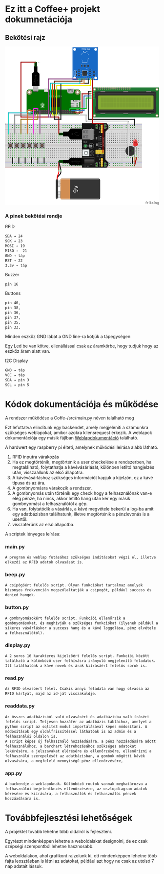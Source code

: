 # Ez itt a Coffee+ projekt dokumnetációja

## Bekötési rajz

![A pinek bekötése](../Pictures/Coffe+schematik.png)

### A pinek bekötési rendje
RFID

    SDA → 24    
    SCK → 23
    MOSI → 19
    MISO →  21
    GND → táp
    RST → 22
    3.3v → táp

Buzzer

    pin 16

Buttons

    pin 40,
    pin 38,
    pin 36,
    pin 37,
    pin 35,
    pin 33,
    
Minden eszköz GND lábát a GND line-ra kötjük a tápegységen

Egy Led be van kötve, ellenállással csak az áramkörbe, hogy tudjuk hogy az eszköz áram alatt van.

I2C Display

    GND → táp
    VCC → táp
    SDA → pin 3
    SCL → pin 5


# Kódok dokumentációja és működése

A rendszer működése a Coffe-/src/main.py néven található meg

Ezt lefuttatva elindítunk egy backendet, amely megjeleníti a számunkra szükséges weblapokat, amikor azokra kliensrequest érkezik. A weblapok dokumentációja egy másik fájlban [Weblapdokumentáció](documentation.md) található.

A hardwert egy raspberry pi élteti, amelynek működési leírása alább látható.

1. RFID inputra várakozás
2. Ha ez megtörténik, megtörténik a user checkelése a rendszerben, ha megtalálható, folytathatja a kávévásárlását, különben letiltó hangjelzés után, visszaállunk az első állapotra.
3. A kávévásárláshoz szükséges információt kapjuk a kijelzőn, ez a kávé típusa és az ára.
4. A gombnyomásra várakozik a rendszer.
5. A gombnyomás után történik egy check hogy a felhasználónak van-e elég pénze, ha nincs, akkor letiltó hang után kér egy másik gombnyomást a felhasználótól a gép.
6. Ha van, folytatódik a vásárlás, a kávé megvétele bekerül a log-ba amit egy adatbázisban találhatunk, illetve megtörténik a pénzlevonás is a usertől.
7. visszatérünk az első állapotba.

A scriptek lényeges leírása:

### main.py

    A program és weblap futásához szükséges indításokat végzi el, illetve elkezdi az RFID adatok olvasását is.

### beep.py
    
    A csipógóért felelős script. Olyan funkciókat tartalmaz amelyek bizonyos frekvencián megszólaltatják a csipogót, például success és denied hangok.

### button.py

    A gombnyomásokért felelős script. Funkciói ellenőrzik a gombnyomásokat, és meghívják a szükséges funkciókat (ilyenek például a sikeres vásárláskor a success hang és a kávé loggolása, pénz elvétele a felhasználótól).

### display.py

    A 2 soros 16 karakteres kijelzőért felelős script. Funkciói között található a különböző user felhívásra irányuló megjelenítő feladatok.
    Itt találhatóak a kávé nevek és árak kiírásáért felelős sorok is.

### read.py

    Az RFID olvasóért felel. Csakis annyi feladata van hogy olvassa az RFID kártyát, majd az id-ját visszaküldje.

### readdata.py

    Az összes adatbázisból való olvasásért és adatbázisba való írásért felelős script. Teljesen hozzáfér az adatbázis tábláihoz, amelyet a python script az sqlite3 modul importálásával képes módosítani. A módosítások egy oldalfrissítéssel láthatóak is az admin és a felhasználói oldalon is.
    A script képes új felhasználó hozzáadására, a pénz hozzáadására adott felhasználóhoz, a barchart létrehozásához szükséges adatokat lekérésére, a jelszavakat elérésére és ellenőrzésére, ellenőrizni a felhasználó szerepelését az adatbázisban, a gombok mögötti kávék olvasására, a megfelelő mennyiségű pénz ellenőrzésére,

### app.py

    A backendje a weblapoknak. Különböző routok vannak meghatározva a felhasználói bejelentkezés ellenőrzésére, az oszlopdiagram adatok kérésére és kiírására, a felhasználók és felhasználói pénzek hozzáadására is.

# Továbbfejlesztési lehetőségek

A projektet tovább lehetne több oldalról is fejleszteni.

Egyrészt mindenképpen lehetne a weboldalakat designolni, de ez csak szépségi szempontból lehetne hasznosabb.

A weboldalakon, ahol grafikont rajzolunk ki, ott mindenképpen lehetne több fajta leosztásban is látni az adatokat, például azt hogy ne csak az utolsó 7 nap adatait lássuk.